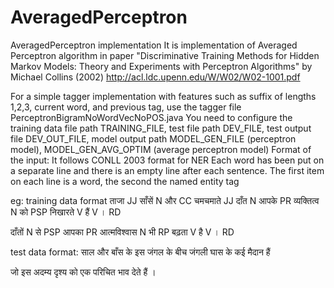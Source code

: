 AveragedPerceptron
==================

AveragedPerceptron implementation
It is implementation of Averaged Perceptron algorithm in paper "Discriminative Training Methods for Hidden Markov Models: Theory and Experiments with Perceptron Algorithms"
by Michael Collins (2002)
http://acl.ldc.upenn.edu/W/W02/W02-1001.pdf

For a simple tagger implementation with features such as suffix of lengths 1,2,3, current word, and previous tag, use the tagger file PerceptronBigramNoWordVecNoPOS.java
You need to configure the training data file path TRAINING_FILE, test file path DEV_FILE, test output file DEV_OUT_FILE, model output path MODEL_GEN_FILE (perceptron model), MODEL_GEN_AVG_OPTIM (average perceptron model)
Format of the input: 
It follows CONLL 2003 format for NER
Each word has been put on a separate line and there is an empty line after each sentence. The first item on each line is a word, the second the named entity tag

eg: training data format
ताजा	JJ
साँसें	N
और	CC
चमचमाते	JJ
दाँत	N
आपके	PR
व्यक्तित्व	N
को	PSP
निखारते	V
हैं	V
।	RD

दाँतों	N
से	PSP
आपका	PR
आत्मविश्वास	N
भी	RP
बढ़ता	V
है	V
।	RD

test data format:
साल
और
बाँस
के
इस
जंगल
के
बीच
जंगली
घास
के
कई
मैदान
हैं

जो
इस
अदम्य
दृश्य
को
एक
परिचित
भाव
देते
हैं
।



